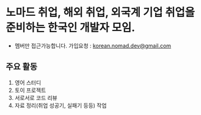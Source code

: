 # 노마드 취업, 해외 취업, 외국계 기업 취업을 준비하는 한국인 개발자 모임.

* 멤버만 접근가능합니다. 가입요청 : korean.nomad.dev@gmail.com
  
## 주요 활동

1. 영어 스터디
2. 토이 프로젝트
3. 서로서로 코드 리뷰
4. 자료 정리(취업 성공기, 실패기 등등) 작업
